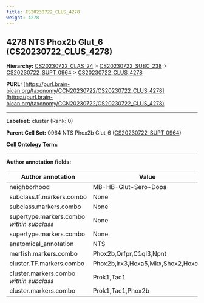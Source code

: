 ```yaml
---
title: CS20230722_CLUS_4278
weight: 4278
---
```

## 4278 NTS Phox2b Glut_6 (CS20230722_CLUS_4278)
<b>Hierarchy: </b>
[CS20230722_CLAS_24](../CS20230722_CLAS_24) >
[CS20230722_SUBC_238](../CS20230722_SUBC_238) >
[CS20230722_SUPT_0964](../CS20230722_SUPT_0964) >
[CS20230722_CLUS_4278](../CS20230722_CLUS_4278)

**PURL:** [https://purl.brain-bican.org/taxonomy/CCN20230722/CS20230722_CLUS_4278](https://purl.brain-bican.org/taxonomy/CCN20230722/CS20230722_CLUS_4278)

---


**Labelset:** cluster (Rank: 0)

**Parent Cell Set:** 0964 NTS Phox2b Glut_6 ([CS20230722_SUPT_0964](../CS20230722_SUPT_0964))



**Cell Ontology Term:** 

[MARKER GENES.]: #


---

[TRANSFERRED ANNOTATIONS.]: #


[AUTHOR ANNOTATION FIELDS.]: #


**Author annotation fields:**

| Author annotation | Value |
|-------------------|-------|
|neighborhood|MB-HB-Glut-Sero-Dopa|
|subclass.tf.markers.combo|None|
|subclass.markers.combo|None|
|supertype.markers.combo _within subclass_|None|
|supertype.markers.combo|None|
|anatomical_annotation|NTS|
|merfish.markers.combo|Phox2b,Qrfpr,C1ql3,Npnt|
|cluster.TF.markers.combo|Phox2b,Irx3,Hoxa5,Mkx,Shox2,Hoxc5|
|cluster.markers.combo _within subclass_|Prok1,Tac1|
|cluster.markers.combo|Prok1,Tac1,Phox2b|
